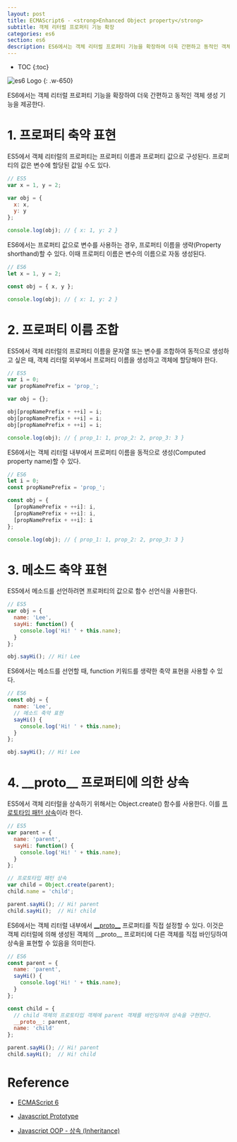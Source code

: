 ```yaml
---
layout: post
title: ECMAScript6 - <strong>Enhanced Object property</strong>
subtitle: 객체 리터럴 프로퍼티 기능 확장
categories: es6
section: es6
description: ES6에서는 객체 리터럴 프로퍼티 기능을 확장하여 더욱 간편하고 동적인 객체 생성 기능을 제공한다.
---
```


* TOC
{:toc}

![es6 Logo](./img/es6.png)
{: .w-650}

ES6에서는 객체 리터럴 프로퍼티 기능을 확장하여 더욱 간편하고 동적인 객체 생성 기능을 제공한다.

# 1. 프로퍼티 축약 표현

ES5에서 객체 리터럴의 프로퍼티는 프로퍼티 이름과 프로퍼티 값으로 구성된다. 프로퍼티의 값은 변수에 할당된 값일 수도 있다.

```javascript
// ES5
var x = 1, y = 2;

var obj = {
  x: x,
  y: y
};

console.log(obj); // { x: 1, y: 2 }
```

ES6에서는 프로퍼티 값으로 변수를 사용하는 경우, 프로퍼티 이름을 생략(Property shorthand)할 수 있다. 이때 프로퍼티 이름은 변수의 이름으로 자동 생성된다.

```javascript
// ES6
let x = 1, y = 2;

const obj = { x, y };

console.log(obj); // { x: 1, y: 2 }
```

# 2. 프로퍼티 이름 조합

ES5에서 객체 리터럴의 프로퍼티 이름을 문자열 또는 변수를 조합하여 동적으로 생성하고 싶은 때, 객체 리터럴 외부에서 프로퍼티 이름을 생성하고 객체에 할당해야 한다.

```javascript
// ES5
var i = 0;
var propNamePrefix = 'prop_';

var obj = {};

obj[propNamePrefix + ++i] = i;
obj[propNamePrefix + ++i] = i;
obj[propNamePrefix + ++i] = i;

console.log(obj); // { prop_1: 1, prop_2: 2, prop_3: 3 }
```

ES6에서는 객체 리터럴 내부에서 프로퍼티 이름을 동적으로 생성(Computed property name)할 수 있다.

```javascript
// ES6
let i = 0;
const propNamePrefix = 'prop_';

const obj = {
  [propNamePrefix + ++i]: i,
  [propNamePrefix + ++i]: i,
  [propNamePrefix + ++i]: i
};

console.log(obj); // { prop_1: 1, prop_2: 2, prop_3: 3 }
```

# 3. 메소드 축약 표현

ES5에서 메소드를 선언하려면 프로퍼티의 값으로 함수 선언식을 사용한다.

```javascript
// ES5
var obj = {
  name: 'Lee',
  sayHi: function() {
    console.log('Hi! ' + this.name);
  }
};

obj.sayHi(); // Hi! Lee
```

ES6에서는 메소드를 선언할 때, function 키워드를 생략한 축약 표현을 사용할 수 있다.

```javascript
// ES6
const obj = {
  name: 'Lee',
  // 메소드 축약 표현
  sayHi() {
    console.log('Hi! ' + this.name);
  }
};

obj.sayHi(); // Hi! Lee
```

# 4. \_\_proto\_\_ 프로퍼티에 의한 상속

ES5에서 객체 리터럴을 상속하기 위해서는 Object.create() 함수를 사용한다. 이를 [프로토타입 패턴 상속](./js-object-oriented-programming#52-프로토타입-패턴-상속-prototypal-inheritance)이라 한다.

```javascript
// ES5
var parent = {
  name: 'parent',
  sayHi: function() {
    console.log('Hi! ' + this.name);
  }
};

// 프로토타입 패턴 상속
var child = Object.create(parent);
child.name = 'child';

parent.sayHi(); // Hi! parent
child.sayHi();  // Hi! child
```

ES6에서는 객체 리터럴 내부에서 [\_\_proto\_\_](./js-prototype#2-prototype-프로퍼티-vs-prototype-프로퍼티) 프로퍼티를 직접 설정할 수 있다. 이것은 객체 리터럴에 의해 생성된 객체의 \_\_proto\_\_ 프로퍼티에 다른 객체를 직접 바인딩하여 상속을 표현할 수 있음을 의미한다.

```javascript
// ES6
const parent = {
  name: 'parent',
  sayHi() {
    console.log('Hi! ' + this.name);
  }
};

const child = {
  // child 객체의 프로토타입 객체에 parent 객체를 바인딩하여 상속을 구현한다.
  __proto__: parent,
  name: 'child'
};

parent.sayHi(); // Hi! parent
child.sayHi();  // Hi! child
```

# Reference

* [ECMAScript 6](http://www.ecma-international.org/ecma-262/6.0/ECMA-262.pdf)

* [Javascript Prototype](./js-prototype)

* [Javascript OOP - 상속 (Inheritance)](./js-object-oriented-programming#5-상속-inheritance)


